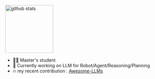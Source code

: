 

<p align="left"> 
<!--   <img alt="Top Langs" height="150px" src="https://github-readme-stats.vercel.app/api/top-langs/?username=shure-dev&layout=compact&show_icons=true&theme=onedark" /> -->
  <img alt="github stats" height="150px" src="https://github-readme-stats.vercel.app/api?username=shure-dev&theme=onedark&show_icons=ture" />
</p>

<!-- [![trophy](https://github-profile-trophy.vercel.app/?username=shure-dev)](https://github.com/ryo-ma/github-profile-trophy) -->


<!--
**shure-dev/shure-dev** is a ✨ _special_ ✨ repository because its `README.md` (this file) appears on your GitHub profile.

Here are some ideas to get you started:
-->
- 👨‍🎓 Master's student
- 🔭 Currently working on LLM for Robot/Agent/Reasoning/Planning
- 🔥 my recent contribution : [Awesome-LLMs](https://github.com/shure-dev/Awesome-LLM-for-Robotics-Reasoning)
